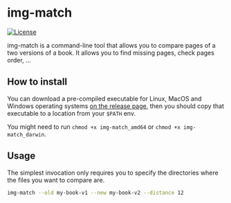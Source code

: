 # img-match

[![License](https://img.shields.io/badge/License-BSD%203--Clause-blue.svg)](https://opensource.org/licenses/BSD-3-Clause)

img-match is a command-line tool that allows you to compare pages of a two
versions of a book. It allows you to find missing pages, check pages order, …

## How to install

You can download a pre-compiled executable for Linux, MacOS and Windows
operating systems
[on the release page](https://github.com/TehUncleDolan/img-match/releases/latest),
then you should copy that executable to a location from your `$PATH` env.

You might need to run `chmod +x img-match_amd64` or `chmod +x img-match_darwin`.

## Usage

The simplest invocation only requires you to specify the directories where the
files you want to compare are.

```bash
img-match --old my-book-v1 --new my-book-v2 --distance 12
```
